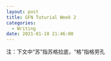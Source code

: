 ```yaml
---
layout: post
title: GFN Tuturial Week 2
categories:
  - Writing
date: 2021-01-18 21:46:00
---
```


注：下文中“苏”指苏格拉底，“格”指格劳孔

&nbsp;
